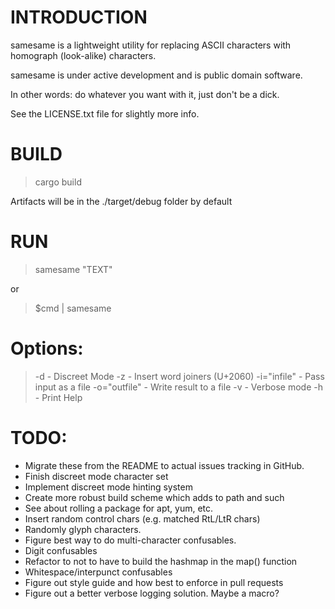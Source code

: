 # INTRODUCTION

samesame is a lightweight utility for replacing ASCII characters with homograph (look-alike) characters.

samesame is under active development and is public domain software.

In other words: do whatever you want with it, just don't be a dick.

See the LICENSE.txt file for slightly more info.

# BUILD

> cargo build

Artifacts will be in the ./target/debug folder by default

# RUN

> samesame "TEXT"

or

> $cmd | samesame

# Options:

> -d - Discreet Mode
> -z - Insert word joiners (U+2060)
> -i="infile" - Pass input as a file
> -o="outfile" - Write result to a file
> -v - Verbose mode
> -h - Print Help

# TODO: 

* Migrate these from the README to actual issues tracking in GitHub.
* Finish discreet mode character set
* Implement discreet mode hinting system
* Create more robust build scheme which adds to path and such
* See about rolling a package for apt, yum, etc.
* Insert random control chars (e.g. matched RtL/LtR chars)
* Randomly glyph characters.
* Figure best way to do multi-character confusables.
* Digit confusables
* Refactor to not to have to build the hashmap in the map() function
* Whitespace/interpunct confusables
* Figure out style guide and how best to enforce in pull requests
* Figure out a better verbose logging solution. Maybe a macro?
